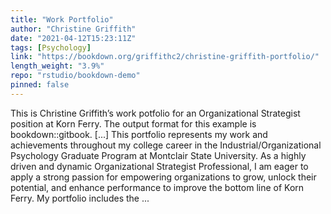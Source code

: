 ```yaml
---
title: "Work Portfolio"
author: "Christine Griffith"
date: "2021-04-12T15:23:11Z"
tags: [Psychology]
link: "https://bookdown.org/griffithc2/christine-griffith-portfolio/"
length_weight: "3.9%"
repo: "rstudio/bookdown-demo"
pinned: false
---
```


This is Christine Griffith’s work potfolio for an Organizational Strategist position at Korn Ferry. The output format for this example is bookdown::gitbook. [...] This portfolio represents my work and achievements throughout my college career in the Industrial/Organizational Psychology Graduate Program at Montclair State University. As a highly driven and dynamic Organizational Strategist Professional, I am eager to apply a strong passion for empowering organizations to grow, unlock their potential, and enhance performance to improve the bottom line of Korn Ferry. My portfolio includes the ...
